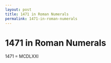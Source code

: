 ```yaml
---
layout: post
title: 1471 in Roman Numerals
permalink: 1471-in-roman-numerals
---
```


# 1471 in Roman Numerals

1471 = MCDLXXI
